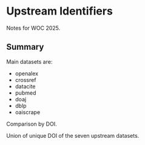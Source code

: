 # Upstream Identifiers

Notes for WOC 2025.

## Summary

Main datasets are:

* openalex
* crossref
* datacite
* pubmed
* doaj
* dblp
* oaiscrape

Comparison by DOI.

Union of unique DOI of the seven upstream datasets.

